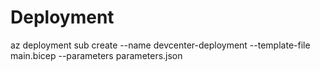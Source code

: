# Deployment

az deployment sub create --name devcenter-deployment --template-file main.bicep --parameters parameters.json